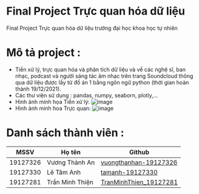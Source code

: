 # Final Project Trực quan hóa dữ liệu
Final Project Trực quan hóa dữ liệu trường đại học khoa học tự nhiên
# Mô tả project :
* Tiền xử lý, trực quan hóa và phân tích dữ liệu và  về các nghệ sĩ, ban nhạc, podcast và người sáng
tác âm nhạc trên trang Soundcloud thông qua dữ liệu được lấy từ đồ án 1 bằng ngôn ngữ python (thời gian hoàn thành 19/12/2021).
* Các thư viện sử dụng : pandas, numpy, seaborn, plotly,...
* Hình ảnh minh họa Tiền xử lý:
  ![image](https://github.com/tamanh-19127330/project-2-nmkhdl/assets/64053018/d93eb5d9-2109-43b4-91ed-dcd9158f4dc0)
* Hình ảnh minh hoa Trực quan:
  ![image](https://github.com/tamanh-19127330/project-2-nmkhdl/assets/64053018/3007be60-7c48-43d8-a753-b3917af0c6fc)

# Danh sách thành viên : 
| MSSV     | Họ tên             | Github                                        |
|----------|--------------------|-----------------------------------------------|
| 19127326 | Vương Thành An | [vuongthanhan-19127326](https://github.com/vuongthanhan-19127326)         |
| 19127330 | Lê Tâm Anh       | [tamanh-19127330](https://github.com/tamanh-19127330)   |
| 19127281 | Trần Minh Thiện      | [TranMinhThien_19127281](https://github.com/MinhThien285)   |


